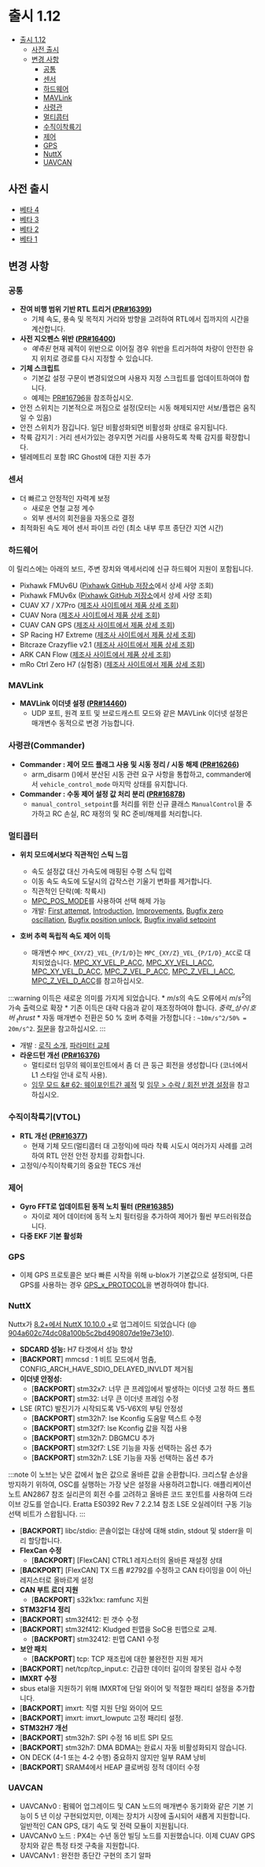 # 출시 1.12

- [출시 1.12](#release-112)
  - [사전 출시](#pre-releases)
  - [변경 사항](#changes)
    - [공통](#common)
    - [센서](#sensors)
    - [하드웨어](#hardware)
    - [MAVLink](#mavlink)
    - [사령관](#commander)
    - [멀티콥터](#multicopter)
    - [수직이착륙기](#vtol)
    - [제어](#control)
    - [GPS](#gps)
    - [NuttX](#nuttx)
    - [UAVCAN](#uavcan)

## 사전 출시
* [베타 4](https://github.com/PX4/PX4-Autopilot/releases/tag/v1.12.0-beta4)
* [베타 3](https://github.com/PX4/PX4-Autopilot/releases/tag/v1.12.0-beta3)
* [베타 2](https://github.com/PX4/PX4-Autopilot/releases/tag/v1.12.0-beta2)
* [베타 1](https://github.com/PX4/PX4-Autopilot/releases/tag/v1.12.0-beta1)

## 변경 사항

### 공통

* **잔여 비행 범위 기반 RTL 트리거 ([PR#16399](https://github.com/PX4/PX4-Autopilot/pull/16399))**
  * 기체 속도, 풍속 및 목적지 거리와 방향을 고려하여 RTL에서 집까지의 시간을 계산합니다.
* **사전 지오펜스 위반 ([PR#16400](https://github.com/PX4/PX4-Autopilot/pull/16400))**
  * _예측된_ 현재 궤적이 위반으로 이어질 경우 위반을 트리거하여 차량이 안전한 유지 위치로 경로를 다시 지정할 수 있습니다.
* **기체 스크립트**
  * 기본값 설정 구문이 변경되었으며 사용자 지정 스크립트를 업데이트하여야 합니다.
  * 예제는 [PR#16796](https://github.com/PX4/PX4-Autopilot/pull/16796/files#diff-dcf2f5536f47f260e5e0ff3b3fd22eaef6b6c510126463d70affa0eb7bd4d3ddL20)을 참조하십시오.
* 안전 스위치는 기본적으로 꺼짐으로 설정(모터는 시동 해제되지만 서보/플랩은 움직일 수 있음)
* 안전 스위치가 잠깁니다. 일단 비활성화되면 비활성화 상태로 유지됩니다.
* 착륙 감지기 : 거리 센서가있는 경우지면 거리를 사용하도록 착륙 감지를 확장합니다.
* 텔레메트리 포함 IRC Ghost에 대한 지원 추가

### 센서
* 더 빠르고 안정적인 자력계 보정
  * 새로운 연철 교정 계수
  * 외부 센서의 회전을을 자동으로 결정
* 최적화된 속도 제어 센서 파이프 라인 (최소 내부 루프 종단간 지연 시간)

### 하드웨어
이 릴리스에는 아래의 보드, 주변 장치와 액세서리에 신규 하드웨어 지원이 포함됩니다.
* Pixhawk FMUv6U ([Pixhawk GitHub 저장소](https://github.com/pixhawk/Pixhawk-Standards)에서 상세 사양 조회)
* Pixhawk FMUv6x ([Pixhawk GitHub 저장소](https://github.com/pixhawk/Pixhawk-Standards)에서 상세 사양 조회)
* CUAV X7 / X7Pro ([제조사 사이트에서 제품 상세 조회](http://www.cuav.net/en/x7en/))
* CUAV Nora ([제조사 사이트에서 제품 상세 조회](http://www.cuav.net/en/nora/))
* CUAV CAN GPS ([제조사 사이트에서 제품 상세 조회](http://www.cuav.net/en/neo-3-2/))
* SP Racing H7 Extreme ([제조사 사이트에서 제품 상세 조회](http://seriouslypro.com/spracingh7extreme))
* Bitcraze Crazyflie v2.1 ([제조사 사이트에서 제품 상세 조회](https://www.bitcraze.io/products/crazyflie-2-1/))
* ARK CAN Flow ([제조사 사이트에서 제품 상세 조회](https://arkelectron.com/product/ark-flow/))
* mRo Ctrl Zero H7 (실험중) ([제조사 사이트에서 제품 상세 조회](https://store.mrobotics.io/mRo-Control-Zero-F7-p/mro-ctrl-zero-f7.htm))

### MAVLink

* **MAVLink 이더넷 설정 ([PR#14460](https://github.com/PX4/PX4-Autopilot/pull/14460))**
  * UDP 포트, 원격 포트 및 브로드캐스트 모드와 같은 MAVLink 이더넷 설정은 매개변수 동적으로 변경 가능합니다.


<!--
* **Support for querying `COMPONENT_INFORMATION` ([PR#16039](https://github.com/PX4/PX4-Autopilot/pull/16039))**
  * This new message allows any MAVLink system to request rich hierarchical information from an autopilot, i.e., to understand which commands are supported in missions or to get parameter metadata. This message was introduced primarily to help GCS better understand autopilots (RFC: [mavlink#1339](https://github.com/mavlink/mavlink/issues/1339))
-->

### 사령관(Commander)

* **Commander : 제어 모드 플래그 사용 및 시동 정리 / 시동 해제 ([PR#16266](https://github.com/PX4/PX4-Autopilot/pull/16266))**
  * arm_disarm ()에서 분산된 시동 관련 요구 사항을 통합하고, commander에서 `vehicle_control_mode` 마지막 상태를 유지합니다.
* **Commander : 수동 제어 설정 값 처리 분리 ([PR#16878](https://github.com/PX4/PX4-Autopilot/pull/16878))**
  * `manual_control_setpoint`를 처리를 위한 신규 클래스 `ManualControl`을 추가하고 RC 손실, RC 재정의 및 RC 준비/해제를 처리합니다.

### 멀티콥터

* **위치 모드에서보다 직관적인 스틱 느낌**
  * 속도 설정값 대신 가속도에 매핑된 수평 스틱 입력
  * 이동 속도 속도에 도달시의 갑작스런 기울기 변화를 제거합니다.
  * 직관적인 단락(예: 착륙시)
  * [MPC_POS_MODE](../advanced_config/parameter_reference.md#MPC_POS_MODE)를 사용하여 선택 해제 가능
  * 개발: [First attempt](https://github.com/PX4/PX4-Autopilot/pull/12072), [Introduction](https://github.com/PX4/PX4-Autopilot/pull/16052), [Improvements](https://github.com/PX4/PX4-Autopilot/pull/16320), [Bugfix zero oscillation](https://github.com/PX4/PX4-Autopilot/pull/16786), [Bugfix position unlock](https://github.com/PX4/PX4-Autopilot/pull/16791), [Bugfix invalid setpoint](https://github.com/PX4/PX4-Autopilot/pull/17078)

* **호버 추력 독립적 속도 제어 이득**
  * 매개변수 `MPC_{XY/Z}_VEL_{P/I/D}`는 `MPC_{XY/Z}_VEL_{P/I/D}_ACC`로 대치되었습니다. [MPC_XY_VEL_P_ACC](../advanced_config/parameter_reference.md#MPC_XY_VEL_P_ACC), [MPC_XY_VEL_I_ACC](../advanced_config/parameter_reference.md#MPC_XY_VEL_I_ACC), [MPC_XY_VEL_D_ACC](../advanced_config/parameter_reference.md#MPC_XY_VEL_D_ACC), [MPC_Z_VEL_P_ACC](../advanced_config/parameter_reference.md#MPC_Z_VEL_P_ACC), [MPC_Z_VEL_I_ACC](../advanced_config/parameter_reference.md#MPC_Z_VEL_I_ACC), [MPC_Z_VEL_D_ACC](../advanced_config/parameter_reference.md#MPC_Z_VEL_D_ACC)를 참고하십시오.

:::warning
이득은 새로운 의미를 가지게 되었습니다.
    * $m/s$의 속도 오류에서 $m/s^2$의 가속 출력으로 확장
    * 기존 이득은 대략 다음과 같이 재조정하여야 합니다. $중력\_상수/호버\ _thrust$
    * 자동 매개변수 전환은 50 % 호버 추력을 가정합니다 : `~10m/s^2/50% = 20m/s^2`. [질문](https://github.com/PX4/PX4-Autopilot/pull/14823#issuecomment-791357646)을 참고하십시오.
:::
  * 개발 : [로직 소개](https://github.com/PX4/PX4-Autopilot/pull/14749), [파라미터 교체](https://github.com/PX4/PX4-Autopilot/pull/14823)
* **라운드턴 개선 ([PR#16376](https://github.com/PX4/PX4-Autopilot/pull/16376))**
  * 멀티로터 임무의 웨이포인트에서 좀 더 큰 둥근 회전을 생성합니다 (코너에서 L1 스타일 안내 로직 사용).
  * [임무 모드 &# 62; 웨이포인트간 궤적](../flight_modes/mission.md#inter-waypoint-trajectory) 및 [임무 > 수락 / 회전 반경 설정](../flying/missions.md#setting-acceptance-turning-radius)을 참고하십시오.

### 수직이착륙기(VTOL)

* **RTL 개선 ([PR#16377](https://github.com/PX4/PX4-Autopilot/pull/16377))**
  * 현재 기체 모드(멀티콥터 대 고정익)에 따라 착륙 시도시 여러가지 사례를 고려하여 RTL 안전 안전 장치를 강화합니다.
* 고정익/수직이착륙기의 중요한 TECS 개선

### 제어

* **Gyro FFT로 업데이트된 동적 노치 필터 ([PR#16385](https://github.com/PX4/PX4-Autopilot/pull/16385))**
  * 자이로 제어 데이터에 동적 노치 필터링을 추가하여 제어가 훨씬 부드러워졌습니다.
* **다중 EKF 기본 활성화**

### GPS
* 이제 GPS 프로토콜은 보다 빠른 시작을 위해 u-blox가 기본값으로 설정되며, 다른 GPS를 사용하는 경우 [GPS_x_PROTOCOL](../advanced_config/parameter_reference.md#GPS_1_PROTOCOL)을 변경하여야 합니다.

### NuttX
Nuttx가 [8.2+에서 NuttX 10.10.0 +](https://github.com/apache/incubator-nuttx/compare/nuttx-8.2..nuttx-10.0.1)로 업그레이드 되었습니다 (@ [904a602c74dc08a100b5c2bd490807de19e73e10](https://github.com/apache/incubator-nuttx/commit/904a602c74dc08a100b5c2bd490807de19e73e10)).
* **SDCARD 성능:** H7 타겟에서 성능 향상
* [**BACKPORT**] mmcsd : 1 비트 모드에서 멈춤, CONFIG_ARCH_HAVE_SDIO_DELAYED_INVLDT 제거됨
* **이더넷 안정성:**
  * [**BACKPORT**] stm32x7: 너무 큰 프레임에서 발생하는 이더넷 고정 하드 폴트
  * [**BACKPORT**] stm32: 너무 큰 이더넷 프레임 수정
* LSE (RTC) 발진기가 시작되도록 V5-V6X의 부팅 안정성
  * [**BACKPORT**] stm32h7: lse Kconfig 도움말 텍스트 수정
  * [**BACKPORT**] stm32f7: lse Kconfig 값을 직접 사용
  * [**BACKPORT**] stm32h7: DBGMCU 추가
  * [**BACKPORT**] stm32f7: LSE 기능을 자동 선택하는 옵션 추가
  * [**BACKPORT**] stm32h7: LSE 기능을 자동 선택하는 옵션 추가

:::note
이 노브는 낮은 값에서 높은 값으로 올바른 값을 순환합니다. 크리스탈 손상을 방지하기 위하여, OSC를 실행하는 가장 낮은 설정을 사용하려고합니다. 애플리케이션 노트 AN2867 참조 실리콘의 회전 수를 고려하고 올바른 코드 포인트를 사용하여 드라이브 강도를 얻습니다. Eratta ES0392 Rev 7 2.2.14 참조 LSE 오실레이터 구동 기능 선택 비트가 스왑됩니다.
:::

* [**BACKPORT**] libc/stdio: 콘솔이없는 대상에 대해 stdin, stdout 및 stderr을 미리 할당합니다.
* **FlexCan 수정**
  * [**BACKPORT**] [FlexCAN] CTRL1 레지스터의 올바른 재설정 상태
* [**BACKPORT**] [FlexCAN] TX 드롭 #2792를 수정하고 CAN 타이밍을 0이 아닌 레지스터로 올바르게 설정
* **CAN 부트 로더 지원**
  * [**BACKPORT**] s32k1xx: ramfunc 지원
* **STM32F14 정리**
* [**BACKPORT**] stm32f412: 핀 갯수 수정
* [**BACKPORT**] stm32f412: Kludged 핀맵을 SoC용 핀맵으로 교체.
  * [**BACKPORT**] stm32412: 핀맵 CAN1 수정
* **보안 패치**
  * [**BACKPORT**] tcp: TCP 재조립에 대한 불완전한 지원 제거
* [**BACKPORT**] net/tcp/tcp_input.c:  긴급한 데이터 길이의 잘못된 검사 수정
* **IMXRT 수정**
* sbus etal을 지원하기 위해 IMXRT에 단일 와이어 및 적절한 패리티 설정을 추가합니다.
* [**BACKPORT**] imxrt: 직렬 지원 단일 와이어 모드
* [**BACKPORT**] imxrt: imxrt_lowputc 고정 패리티 설정.
* **STM32H7 개선**
* [**BACKPORT**] stm32h7: SPI 수정 16 비트 SPI 모드
* [**BACKPORT**] stm32h7: DMA BDMA는 완료시 자동 비활성화되지 않습니다.
* ON DECK (4-1 또는 4-2 수행) 중요하지 않지만 일부 RAM 낭비
* [**BACKPORT**] SRAM4에서 HEAP 클로버링 정적 데이터 수정

### UAVCAN
* UAVCANv0 : 펌웨어 업그레이드 및 CAN 노드의 매개변수 동기화와 같은 기본 기능이 5 년 이상 구현되었지만, 이제는 장치가 시장에 출시되어 새롭게 지원합니다. 일반적인 CAN GPS, 대기 속도 및 전력 모듈이 지원됩니다.
* UAVCANv0 노드 : PX4는 수년 동안 빌딩 노드를 지원했습니다. 이제 CUAV GPS 장치와 같은 특정 타겟 구축을 지원합니다.
* UAVCANv1 : 완전한 종단간 구현의 초기 알파
